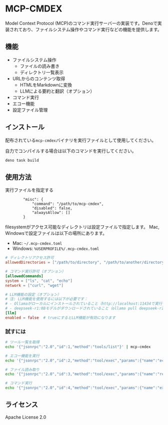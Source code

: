 # MCP-CMDEX

Model Context Protocol (MCP)のコマンド実行サーバーの実装です。Denoで実装されており、ファイルシステム操作やコマンド実行などの機能を提供します。

## 機能

* ファイルシステム操作
  * ファイルの読み書き
  * ディレクトリ一覧表示
* URLからのコンテンツ取得
  * HTMLをMarkdownに変換
  * LLMによる要約と翻訳（オプション）
* コマンド実行
* エコー機能
* 設定ファイル管理

## インストール

配布されている`mcp-cmdex`バイナリを実行ファイルとして使用してください。

自力でコンパイルする場合は以下のコマンドを実行してください。

```bash
deno task build
```

## 使用方法

実行ファイルを指定する

```
		"misc": {
			"command": "/path/to/mcp-cmdex",
			"disabled": false,
			"alwaysAllow": []
		}
```

filesystemがアクセス可能なディレクトリは設定ファイルで指定します。
Mac, Windowsで設定ファイルは以下の場所にあります。

* Mac: `~/.mcp-cmdex.toml`
* Windows: `%USERPROFILE%/.mcp-cmdex.toml`

```toml
# ディレクトリアクセス許可
allowedDirectories = ["/path/to/directory", "/path/to/another/directory"]

# コマンド実行許可（オプション）
[allowedCommands]
system = ["ls", "cat", "echo"]
network = ["curl", "wget"]

# LLM機能の設定（オプション）
# 注: LLM機能を使用するには以下が必要です：
# - Ollamaがローカルにインストールされていること（http://localhost:11434で実行中）
# - deepseek-r1:8Bモデルがダウンロードされていること（ollama pull deepseek-r1:8B）
[llm]
enabled = false  # trueにするとLLM機能が有効になります
```

### 試すには

```bash
# ツール一覧を取得
echo '{"jsonrpc":"2.0","id":1,"method":"tools/list"}' | mcp-cmdex

# エコー機能を実行
echo '{"jsonrpc":"2.0","id":2,"method":"tool/exec","params":{"name":"echo","arguments":{"text":"Hello, World!"}}}' | mcp-cmdex

# ファイル読み取り
echo '{"jsonrpc":"2.0","id":3,"method":"tool/exec","params":{"name":"read_file","arguments":{"path":"/path/to/file"}}}' | mcp-cmdex

# コマンド実行
echo '{"jsonrpc":"2.0","id":4,"method":"tool/exec","params":{"name":"execute_command","arguments":{"command":"ls -l"}}}' | mcp-cmdex
```

## ライセンス

Apache License 2.0